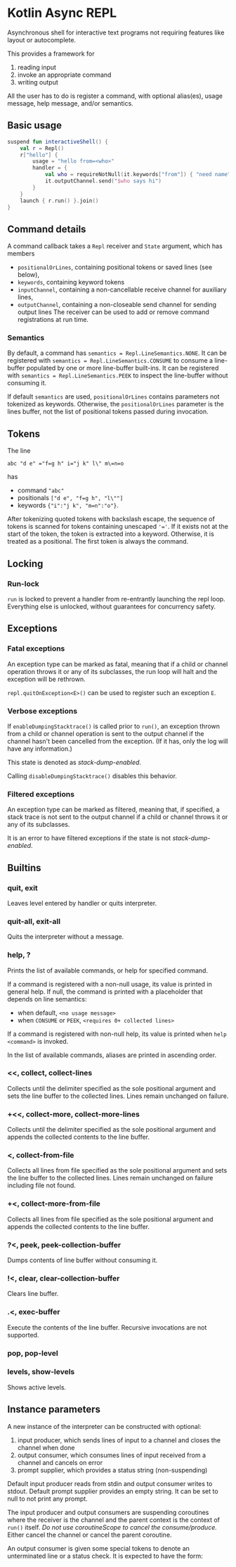 # Kotlin Async REPL

Asynchronous shell for interactive text programs not requiring features
like layout or autocomplete.

This provides a framework for
1. reading input
2. invoke an appropriate command
3. writing output

All the user has to do is register a command, with optional alias(es), usage message, help message, and/or semantics.

## Basic usage

```kotlin
suspend fun interactiveShell() {
    val r = Repl()
    r["hello"] {
        usage = "hello from=<who>"
        handler = {
            val who = requireNotNull(it.keywords["from"]) { "need name" }
            it.outputChannel.send("$who says hi")
        }
    }
    launch { r.run() }.join()
}
```

## Command details
A command callback takes a `Repl` receiver and `State` argument, which has members
- `positionalOrLines`, containing positional tokens or saved lines (see below),
- `keywords`, containing keyword tokens
- `inputChannel`, containing a non-cancellable receive channel for auxiliary lines,
- `outputChannel`, containing a non-closeable send channel for sending output lines
The receiver can be used to add or remove command registrations at run time.

### Semantics
By default, a command has `semantics = Repl.LineSemantics.NONE`.
It can be registered with `semantics = Repl.LineSemantics.CONSUME` to consume a line-buffer populated by one or more
line-buffer built-ins.
It can be registered with `semantics = Repl.LineSemantics.PEEK` to inspect the line-buffer without consuming it.

If default `semantics` are used, `positionalOrLines` contains parameters not tokenized as keywords.
Otherwise, the `positionalOrLines` parameter is the lines buffer,
not the list of positional tokens passed during invocation.

## Tokens
The line
```
abc "d e" ="f=g h" i="j k" l\" m\=n=o
```
has
- command `"abc"`
- positionals `["d e", "f=g h", "l\""]`
- keywords `{"i":"j k", "m=n":"o"}`.

After tokenizing quoted tokens with backslash escape, the sequence of tokens is scanned
for tokens containing unescaped `'='`. If it exists not at the start of the token, the token is
extracted into a keyword. Otherwise, it is treated as a positional. The first token is always
the command.

## Locking
### Run-lock
`run` is locked to prevent a handler from re-entrantly launching the repl loop.
Everything else is unlocked, without guarantees for concurrency safety.


## Exceptions
### Fatal exceptions
An exception type can be marked as fatal, meaning that if a child or channel operation throws it or
any of its subclasses,  the run loop will halt and the exception will be rethrown.

`repl.quitOnException<E>()` can be used to register such an exception `E`.

### Verbose exceptions
If `enableDumpingStacktrace()` is called prior to `run()`, an exception thrown from a child or channel operation is sent
to the output  channel if the channel hasn't been cancelled from the exception.
(If it has, only the log will have any information.)

This state is denoted as *stack-dump-enabled*.

Calling `disableDumpingStacktrace()` disables this behavior.

### Filtered exceptions
An exception type can be marked as filtered, meaning that, if specified, a stack trace is not sent to the output channel
if a child or channel throws it or any of its subclasses.

It is an error to have filtered exceptions if the state is not *stack-dump-enabled*.

## Builtins
### quit, exit
Leaves level entered by handler or quits interpreter.

### quit-all, exit-all
Quits the interpreter without a message.

### help, ?
Prints the list of available commands, or help for specified command.

If a command is registered with a non-null usage, its value is printed in general help.
If null, the command is printed with a placeholder that depends on line semantics:
- when default, `<no usage message>`
- when `CONSUME` or `PEEK`, `<requires 0+ collected lines>`

If a command is registered with non-null help, its value is printed when `help <command>` is invoked.

In the list of available commands, aliases are printed in ascending order.

### <<, collect, collect-lines
Collects until the delimiter specified as the sole positional argument and
sets the line buffer to the collected lines. Lines remain unchanged on failure.

### +<<, collect-more, collect-more-lines
Collects until the delimiter specified as the sole positional argument and
appends the collected contents to the line buffer.

### <, collect-from-file
Collects all lines from file specified as the sole positional argument and
sets the line buffer to the collected lines. Lines remain unchanged on failure including
file not found.

### +<, collect-more-from-file
Collects all lines from file specified as the sole positional argument and
appends the collected contents to the line buffer.

### ?<, peek, peek-collection-buffer
Dumps contents of line buffer without consuming it.

### !<, clear, clear-collection-buffer
Clears line buffer.

### .<, exec-buffer
Execute the contents of the line buffer. Recursive invocations are not supported.

### pop, pop-level

### levels, show-levels
Shows active levels.

## Instance parameters
A new instance of the interpreter can be constructed with optional:
1. input producer, which sends lines of input to a channel and
   closes the channel when done
2. output consumer, which consumes lines of input received from a channel
   and cancels on error
3. prompt supplier, which provides a status string (non-suspending)

Default input producer reads from stdin and output consumer writes to stdout.
Default prompt supplier provides an empty string. It can be set to null to not print any
prompt.

The input producer and output consumers are suspending coroutines where the receiver is the channel and
the parent context is the context of `run()` itself.
*Do not use coroutineScope to cancel the consume/produce.*
Either cancel the channel or cancel the parent coroutine.

An output consumer is given some special tokens to denote an unterminated line or a status 
check. It is expected to have the form: